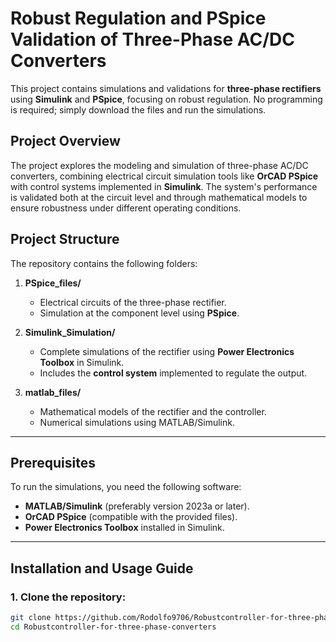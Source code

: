 # **Robust Regulation and PSpice Validation of Three-Phase AC/DC Converters**

This project contains simulations and validations for **three-phase rectifiers** using **Simulink** and **PSpice**, focusing on robust regulation. No programming is required; simply download the files and run the simulations.

## **Project Overview**  
The project explores the modeling and simulation of three-phase AC/DC converters, combining electrical circuit simulation tools like **OrCAD PSpice** with control systems implemented in **Simulink**. The system's performance is validated both at the circuit level and through mathematical models to ensure robustness under different operating conditions.

## **Project Structure**  
The repository contains the following folders:  

1. **PSpice_files/**  
   - Electrical circuits of the three-phase rectifier.
   - Simulation at the component level using **PSpice**.

2. **Simulink_Simulation/**  
   - Complete simulations of the rectifier using **Power Electronics Toolbox** in Simulink.
   - Includes the **control system** implemented to regulate the output.

3. **matlab_files/**  
   - Mathematical models of the rectifier and the controller.
   - Numerical simulations using MATLAB/Simulink.

---

## **Prerequisites**  
To run the simulations, you need the following software:  

- **MATLAB/Simulink** (preferably version 2023a or later).  
- **OrCAD PSpice** (compatible with the provided files).  
- **Power Electronics Toolbox** installed in Simulink.

---

## **Installation and Usage Guide**  

### 1. **Clone the repository:**
   ```bash
   git clone https://github.com/Rodolfo9706/Robustcontroller-for-three-phase-converters.git
   cd Robustcontroller-for-three-phase-converters
